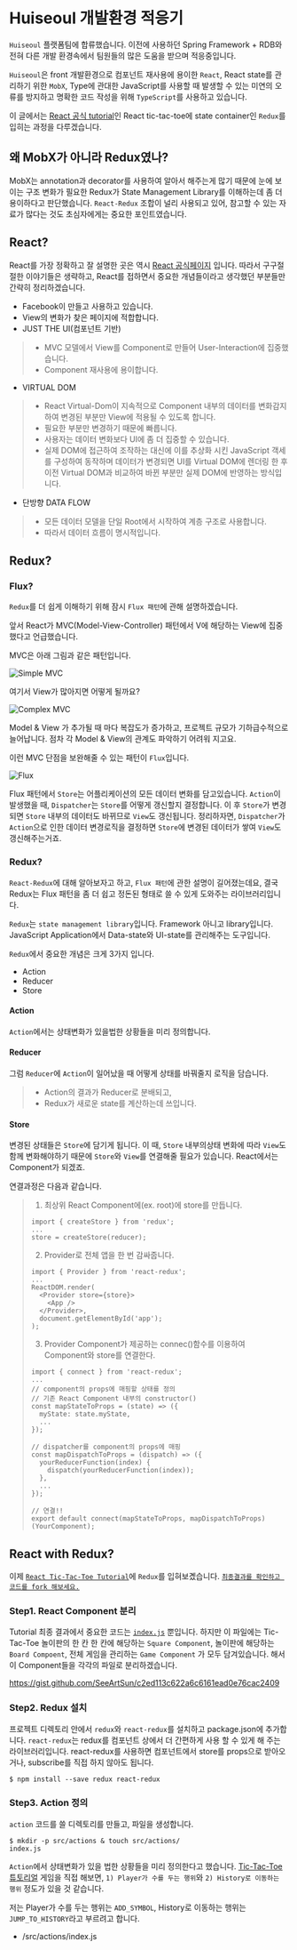 # Huiseoul 개발환경 적응기
`Huiseoul` 플랫폼팀에 합류했습니다. 이전에 사용하던 Spring Framework + RDB와 전혀 다른 개발 환경속에서 팀원들의 많은 도움을 받으며 적응중입니다.

`Huiseoul`은 front 개발환경으로 컴포넌트 재사용에 용이한 `React`, React state를 관리하기 위한 `MobX`, Type에 관대한 JavaScript를 사용할 때 발생할 수 있는 미연의 오류를 방지하고 명확한 코드 작성을 위해 `TypeScript`를 사용하고 있습니다.

이 글에서는 [React 공식 tutorial](https://facebook.github.io/react/tutorial/tutorial.html)인 React tic-tac-toe에 state container인 `Redux`를 입히는 과정을 다루겠습니다.

## 왜 MobX가 아니라 Redux였나?
MobX는 annotation과 decorator를 사용하여 알아서 해주는게 많기 때문에 눈에 보이는 구조 변화가 필요한 Redux가 State Management Library를 이해하는데 좀 더 용이하다고 판단했습니다.
`React-Redux` 조합이 널리 사용되고 있어, 참고할 수 있는 자료가 많다는 것도 초심자에게는 중요한 포인트였습니다.

## React?
React를 가장 정확하고 잘 설명한 곳은 역시 [React 공식페이지](https://facebook.github.io/react/) 입니다.
따라서 구구절절한 이야기들은 생략하고, React를 접하면서 중요한 개념들이라고 생각했던 부분들만 간략히 정리하겠습니다.
- Facebook이 만들고 사용하고 있습니다.
- View의 변화가 찾은 페이지에 적합합니다.
- JUST THE UI(컴포넌트 기반)
> - MVC 모델에서 View를 Component로 만들어 User-Interaction에 집중했습니다.
> - Component 재사용에 용이합니다.
- VIRTUAL DOM
> - React Virtual-Dom이 지속적으로 Component 내부의 데이터를 변화감지하여 변경된 부분만 View에 적용될 수 있도록 합니다.
> - 필요한 부분만 변경하기 때문에 빠릅니다.
> - 사용자는 데이터 변화보다 UI에 좀 더 집중할 수 있습니다.
> - 실제 DOM에 접근하여 조작하는 대신에 이를 추상화 시킨 JavaScript 객세를 구성하여 동작하며 데이터가 변경되면 UI를 Virtual DOM에 렌더링 한 후 이전 Virtual DOM과 비교하여 바뀐 부분만 실제 DOM에 반영하는 방식입니다.
- 단방향 DATA FLOW
> - 모든 데이터 모델을 단일 Root에서 시작하여 계층 구조로 사용합니다.
> - 따라서 데이터 흐름이 명시적입니다.

## Redux?
### Flux?
`Redux`를 더 쉽게 이해하기 위해 잠시 `Flux 패턴`에 관해 설명하겠습니다.

앞서 React가 MVC(Model-View-Controller) 패턴에서 V에 해당하는 View에 집중했다고 언급했습니다.

MVC은 아래 그림과 같은 패턴입니다.

![Simple MVC](./simple_mvc.png)

여기서 View가 많아지면 어떻게 될까요?

![Complex MVC](./complex_mvc.png)

Model & View 가 추가될 때 마다 복잡도가 증가하고, 프로젝트 규모가 기하급수적으로 늘어납니다. 점차 각 Model & View의 관계도 파악하기 어려워 지고요.

이런 MVC 단점을 보완해줄 수 있는 패턴이 `Flux`입니다.

![Flux](./flux_with_action.png)

Flux 패턴에서 `Store`는 어플리케이션의 모든 데이터 변화를 담고있습니다. `Action`이 발생했을 때, `Dispatcher`는 `Store`를 어떻게 갱신할지 결정합니다. 이 후 `Store`가 변경되면 `Store` 내부의 데이터도 바뀌므로 `View`도 갱신됩니다. 정리하자면, `Dispatcher`가 `Action`으로 인한 데이터 변경로직을 결정하면 `Store`에 변경된 데이터가 쌓여 `View`도 갱신해주는거죠.


### Redux?

`React-Redux`에 대해 알아보자고 하고, `Flux 패턴`에 관한 설명이 길어졌는데요, 결국 Redux는 Flux 패턴을 좀 더 쉽고 정돈된 형태로 쓸 수 있게 도와주는 라이브러리입니다.

`Redux`는 `state management library`입니다. Framework 아니고 library입니다. JavaScript Application에서 Data-state와 UI-state를 관리해주는 도구입니다.

`Redux`에서 중요한 개념은 크게 3가지 입니다.

- Action
- Reducer
- Store

#### Action
`Action`에서는 상태변화가 있을법한 상황들을 미리 정의합니다.

#### Reducer
그럼 `Reducer`에 `Action`이 일어났을 때 어떻게 상태를 바꿔줄지 로직을 담습니다.
> - Action의 결과가 Reducer로 분배되고,
> - Redux가 새로운 state를 계산하는데 쓰입니다.

#### Store
변경된 상태들은 `Store`에 담기게 됩니다. 이 때, `Store` 내부의상태 변화에 따라 `View`도 함께 변화해야하기 때문에 `Store`와 `View`를 연결해줄 필요가 있습니다. React에서는 Component가 되겠죠.

연결과정은 다음과 같습니다.
> 1. 최상위 React Component에(ex. root)에 store를 만듭니다.
> ```
> import { createStore } from 'redux';
> ...
> store = createStore(reducer);
> ```
> 2. Provider로 전체 앱을 한 번 감싸줍니다.
> ```
> import { Provider } from 'react-redux';
> ...
> ReactDOM.render(
>   <Provider store={store}>
>     <App />
>   </Provider>,
>   document.getElementById('app');
> );
> ```
> 3. Provider Component가 제공하는 connec()함수를 이용하여 Component와 store를 연결한다.
> ```
> import { connect } from 'react-redux';
> ...
> // component의 props에 매핑할 상태를 정의
> // 기존 React Component 내부의 constructor()
> const mapStateToProps = (state) => ({
>   myState: state.myState,
>   ...
> });
>
> // dispatcher를 component의 props에 매핑
> const mapDispatchToProps = (dispatch) => ({
>   yourReducerFunction(index) {
>     dispatch(yourReducerFunction(index));
>   },
>   ...
> });
>
> // 연결!!
> export default connect(mapStateToProps, mapDispatchToProps)(YourComponent);
> ```

## React with Redux?

이제 [`React Tic-Tac-Toe Tutorial`](https://facebook.github.io/react/tutorial/tutorial.html)에 `Redux`를 입혀보곘습니다.
[`최종결과를 확인하고 코드를 fork 해보세요.`](https://codepen.io/gaearon/pen/gWWZgR?editors=0010)

### Step1. React Component 분리
Tutorial 최종 결과에서 중요한 코드는 [`index.js`](https://gist.github.com/SeeArtSun/261f398b3b9eb430e450ff8dc9fe2a96) 뿐입니다.
하지만 이 파일에는 Tic-Tac-Toe 놀이판의 한 칸 한 칸에 해당하는 `Square Component`, 놀이판에 해당하는 `Board Compoent`, 전체 게임을 관리하는 `Game Component` 가 모두 담겨있습니다.
해서 이 Component들을 각각의 파일로 분리하겠습니다.

https://gist.github.com/SeeArtSun/c2ed113c622a6c6161ead0e76cac2409

### Step2. Redux 설치

프로젝트 디렉토리 안에서 `redux`와 `react-redux`를 설치하고 package.json에 추가합니다.
`react-redux`는 redux를 컴포넌트 상에서 더 간편하게 사용 할 수 있게 해 주는 라이브러리입니다. react-redux를 사용하면 컴포넌트에서 store를 props으로 받아오거나, subscribe를 직접 하지 않아도 됩니다. 
```
$ npm install --save redux react-redux
```

### Step3. Action 정의

`action` 코드를 쓸 디렉토리를 만들고, 파일을 생성합니다.
```
$ mkdir -p src/actions & touch src/actions/
index.js
```

`Action`에서 상태변화가 있을 법한 상황들을 미리 정의한다고 했습니다.
[Tic-Tac-Toe 튜토리얼](https://codepen.io/gaearon/pen/gWWZgR?editors=0010) 게임을 직접 해보면, `1) Player가 수를 두는 행위`와 `2) History로 이동하는 행위` 정도가 있을 것 같습니다.

저는 Player가 수를 두는 행위는 `ADD_SYMBOL`, History로 이동하는 행위는 `JUMP_TO_HISTORY`라고 부르려고 합니다.

- /src/actions/index.js

